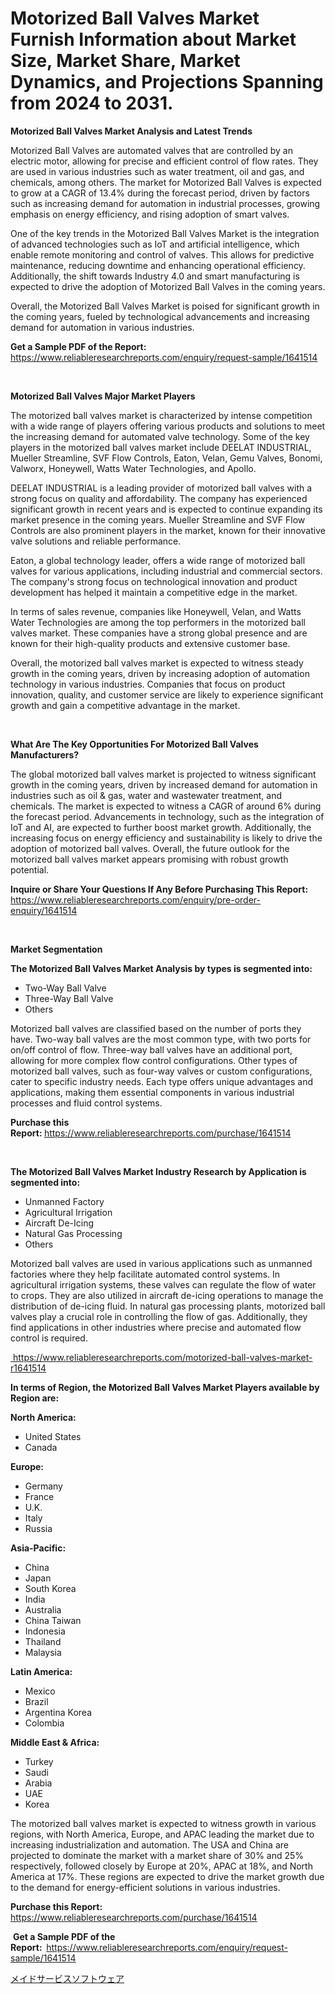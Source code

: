 <p><h1>Motorized Ball Valves Market Furnish Information about Market Size, Market Share, Market Dynamics, and Projections Spanning from 2024 to 2031.</h1></p><p><strong>Motorized Ball Valves Market Analysis and Latest Trends</strong></p>
<p><p>Motorized Ball Valves are automated valves that are controlled by an electric motor, allowing for precise and efficient control of flow rates. They are used in various industries such as water treatment, oil and gas, and chemicals, among others. The market for Motorized Ball Valves is expected to grow at a CAGR of 13.4% during the forecast period, driven by factors such as increasing demand for automation in industrial processes, growing emphasis on energy efficiency, and rising adoption of smart valves.</p><p>One of the key trends in the Motorized Ball Valves Market is the integration of advanced technologies such as IoT and artificial intelligence, which enable remote monitoring and control of valves. This allows for predictive maintenance, reducing downtime and enhancing operational efficiency. Additionally, the shift towards Industry 4.0 and smart manufacturing is expected to drive the adoption of Motorized Ball Valves in the coming years.</p><p>Overall, the Motorized Ball Valves Market is poised for significant growth in the coming years, fueled by technological advancements and increasing demand for automation in various industries.</p></p>
<p><strong>Get a Sample PDF of the Report:&nbsp;</strong> <a href="https://www.reliableresearchreports.com/enquiry/request-sample/1641514">https://www.reliableresearchreports.com/enquiry/request-sample/1641514</a></p>
<p>&nbsp;</p>
<p><strong>Motorized Ball Valves Major Market Players</strong></p>
<p><p>The motorized ball valves market is characterized by intense competition with a wide range of players offering various products and solutions to meet the increasing demand for automated valve technology. Some of the key players in the motorized ball valves market include DEELAT INDUSTRIAL, Mueller Streamline, SVF Flow Controls, Eaton, Velan, Gemu Valves, Bonomi, Valworx, Honeywell, Watts Water Technologies, and Apollo.</p><p>DEELAT INDUSTRIAL is a leading provider of motorized ball valves with a strong focus on quality and affordability. The company has experienced significant growth in recent years and is expected to continue expanding its market presence in the coming years. Mueller Streamline and SVF Flow Controls are also prominent players in the market, known for their innovative valve solutions and reliable performance.</p><p>Eaton, a global technology leader, offers a wide range of motorized ball valves for various applications, including industrial and commercial sectors. The company's strong focus on technological innovation and product development has helped it maintain a competitive edge in the market.</p><p>In terms of sales revenue, companies like Honeywell, Velan, and Watts Water Technologies are among the top performers in the motorized ball valves market. These companies have a strong global presence and are known for their high-quality products and extensive customer base.</p><p>Overall, the motorized ball valves market is expected to witness steady growth in the coming years, driven by increasing adoption of automation technology in various industries. Companies that focus on product innovation, quality, and customer service are likely to experience significant growth and gain a competitive advantage in the market.</p></p>
<p>&nbsp;</p>
<p><strong>What Are The Key Opportunities For Motorized Ball Valves Manufacturers?</strong></p>
<p><p>The global motorized ball valves market is projected to witness significant growth in the coming years, driven by increased demand for automation in industries such as oil & gas, water and wastewater treatment, and chemicals. The market is expected to witness a CAGR of around 6% during the forecast period. Advancements in technology, such as the integration of IoT and AI, are expected to further boost market growth. Additionally, the increasing focus on energy efficiency and sustainability is likely to drive the adoption of motorized ball valves. Overall, the future outlook for the motorized ball valves market appears promising with robust growth potential.</p></p>
<p><strong>Inquire or Share Your Questions If Any Before Purchasing This Report:</strong> <a href="https://www.reliableresearchreports.com/enquiry/pre-order-enquiry/1641514">https://www.reliableresearchreports.com/enquiry/pre-order-enquiry/1641514</a></p>
<p>&nbsp;</p>
<p><strong>Market Segmentation</strong></p>
<p><strong>The Motorized Ball Valves Market Analysis by types is segmented into:</strong></p>
<p><ul><li>Two-Way Ball Valve</li><li>Three-Way Ball Valve</li><li>Others</li></ul></p>
<p><p>Motorized ball valves are classified based on the number of ports they have. Two-way ball valves are the most common type, with two ports for on/off control of flow. Three-way ball valves have an additional port, allowing for more complex flow control configurations. Other types of motorized ball valves, such as four-way valves or custom configurations, cater to specific industry needs. Each type offers unique advantages and applications, making them essential components in various industrial processes and fluid control systems.</p></p>
<p><strong>Purchase this Report:&nbsp;</strong><a href="https://www.reliableresearchreports.com/purchase/1641514">https://www.reliableresearchreports.com/purchase/1641514</a></p>
<p>&nbsp;</p>
<p><strong>The Motorized Ball Valves Market Industry Research by Application is segmented into:</strong></p>
<p><ul><li>Unmanned Factory</li><li>Agricultural Irrigation</li><li>Aircraft De-Icing</li><li>Natural Gas Processing</li><li>Others</li></ul></p>
<p><p>Motorized ball valves are used in various applications such as unmanned factories where they help facilitate automated control systems. In agricultural irrigation systems, these valves can regulate the flow of water to crops. They are also utilized in aircraft de-icing operations to manage the distribution of de-icing fluid. In natural gas processing plants, motorized ball valves play a crucial role in controlling the flow of gas. Additionally, they find applications in other industries where precise and automated flow control is required.</p></p>
<p><a href="https://www.reliableresearchreports.com/motorized-ball-valves-market-r1641514">&nbsp;https://www.reliableresearchreports.com/motorized-ball-valves-market-r1641514</a></p>
<p><strong>In terms of Region, the Motorized Ball Valves Market Players available by Region are:</strong></p>
<p>
    <p> <strong> North America: </strong>
        <ul>
            <li>United States</li>
            <li>Canada</li>
        </ul>
        </p> 
    <p> <strong> Europe: </strong>
        <ul>
            <li>Germany</li>
            <li>France</li>
            <li>U.K.</li>
            <li>Italy</li>
            <li>Russia</li>
        </ul>
        </p> 
    <p> <strong> Asia-Pacific: </strong>
        <ul>
            <li>China</li>
            <li>Japan</li>
            <li>South Korea</li>
            <li>India</li>
            <li>Australia</li>
            <li>China Taiwan</li>
            <li>Indonesia</li>
            <li>Thailand</li>
            <li>Malaysia</li>
        </ul>
        </p> 
    <p> <strong> Latin America: </strong>
        <ul>
            <li>Mexico</li>
            <li>Brazil</li>
            <li>Argentina Korea</li>
            <li>Colombia</li>
        </ul>
        </p> 
    <p> <strong> Middle East & Africa: </strong>
        <ul>
            <li>Turkey</li>
            <li>Saudi</li>
            <li>Arabia</li>
            <li>UAE</li>
            <li>Korea</li>
        </ul>
    </p>
    </p>
<p><p>The motorized ball valves market is expected to witness growth in various regions, with North America, Europe, and APAC leading the market due to increasing industrialization and automation. The USA and China are projected to dominate the market with a market share of 30% and 25% respectively, followed closely by Europe at 20%, APAC at 18%, and North America at 17%. These regions are expected to drive the market growth due to the demand for energy-efficient solutions in various industries.</p></p>
<p><strong>Purchase this Report: </strong><a href="https://www.reliableresearchreports.com/purchase/1641514">https://www.reliableresearchreports.com/purchase/1641514</a></p>
<p>&nbsp;<strong>Get a Sample PDF of the Report:&nbsp;&nbsp;</strong><a href="https://www.reliableresearchreports.com/enquiry/request-sample/1641514">https://www.reliableresearchreports.com/enquiry/request-sample/1641514</a></p>
<p><strong></strong></p>
<p><p><a href="https://github.com/one-cool-chick/Market-Research-Report-List-1/blob/main/177634837177.md">メイドサービスソフトウェア</a></p></p>